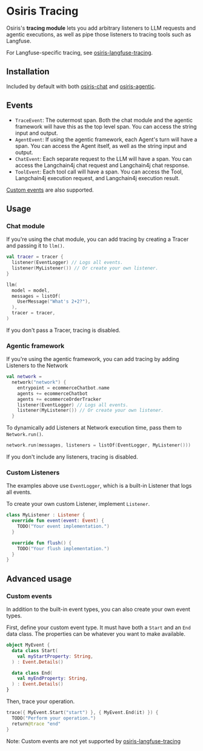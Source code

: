 # Osiris Tracing

Osiris's **tracing module** lets you add arbitrary listeners to LLM requests and agentic executions,
as well as pipe those listeners to tracing tools such as Langfuse.

For Langfuse-specific tracing, see [osiris-langfuse-tracing](../osiris-langfuse/tracing).

## Installation

Included by default with both [osiris-chat](../osiris-chat) and [osiris-agentic](../osiris-agentic).

## Events

- `TraceEvent`:
  The outermost span.
  Both the chat module and the agentic framework will have this as the top level span.
  You can access the string input and output.
- `AgentEvent`:
  If using the agentic framework,
  each Agent's turn will have a span.
  You can access the Agent itself,
  as well as the string input and output.
- `ChatEvent`:
  Each separate request to the LLM will have a span.
  You can access the Langchain4j chat request and Langchain4j chat response.
- `ToolEvent`:
  Each tool call will have a span.
  You can access the Tool,
  Langchain4j execution request, and Langchain4j execution result.

[Custom events](#custom-events) are also supported.

## Usage

### Chat module

If you're using the chat module,
you can add tracing by creating a Tracer and passing it to `llm()`.

```kotlin
val tracer = tracer {
  listener(EventLogger) // Logs all events.
  listener(MyListener()) // Or create your own listener.
}

llm(
  model = model,
  messages = listOf(
    UserMessage("What's 2+2?"),
  ),
  tracer = tracer,
)
```

If you don't pass a Tracer, tracing is disabled.

### Agentic framework

If you're using the agentic framework,
you can add tracing by adding Listeners to the Network

```kotlin
val network =
  network("network") {
    entrypoint = ecommerceChatbot.name
    agents += ecommerceChatbot
    agents += ecommerceOrderTracker
    listener(EventLogger) // Logs all events.
    listener(MyListener()) // Or create your own listener.
  }
```

To dynamically add Listeners at Network execution time,
pass them to `Network.run()`.

```kotlin
network.run(messages, listeners = listOf(EventLogger, MyListener()))
```

If you don't include any listeners, tracing is disabled.

### Custom Listeners

The examples above use `EventLogger`,
which is a built-in Listener that logs all events.

To create your own custom Listener, implement `Listener`.

```kotlin
class MyListener : Listener {
  override fun event(event: Event) {
    TODO("Your event implementation.")
  }

  override fun flush() {
    TODO("Your flush implementation.")
  }
}
```

## Advanced usage

### Custom events

In addition to the built-in event types, you can also create your own event types.

First, define your custom event type.
It must have both a `Start` and an `End` data class.
The properties can be whatever you want to make available.

```kotlin
object MyEvent {
  data class Start(
    val myStartProperty: String,
  ) : Event.Details()

  data class End(
    val myEndProperty: String,
  ) : Event.Details()
}
```

Then, trace your operation.

```kotlin
trace({ MyEvent.Start("start") }, { MyEvent.End(it) }) {
  TODO("Perform your operation.")
  return@trace "end"
}
```

Note: Custom events are not yet supported by [osiris-langfuse-tracing](../osiris-langfuse/tracing)
